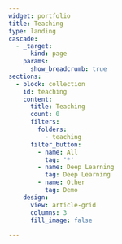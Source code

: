 ```yaml
---
widget: portfolio
title: Teaching
type: landing
cascade:
  - _target:
      kind: page
    params:
      show_breadcrumb: true
sections:
  - block: collection
    id: teaching
    content:
      title: Teaching
      count: 0
      filters:
        folders:
          - teaching
      filter_button:
        - name: All
          tag: '*'
        - name: Deep Learning
          tag: Deep Learning
        - name: Other
          tag: Demo
    design:
      view: article-grid
      columns: 3
      fill_image: false
  
---
```

